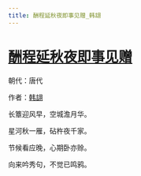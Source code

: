 ```yaml
---
title: 酬程延秋夜即事见赠_韩翃
---
```


# [酬程延秋夜即事见赠](http://so.gushiwen.org/view_12344.aspx)

朝代：唐代

作者：[韩翃](http://so.gushiwen.org/author_473.aspx)

长簟迎风早，空城澹月华。

星河秋一雁，砧杵夜千家。 

节候看应晚，心期卧亦赊。

向来吟秀句，不觉已鸣鸦。